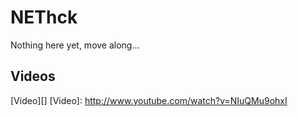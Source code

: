 # NEThck

Nothing here yet, move along...

## Videos
[Video][]
[Video]: http://www.youtube.com/watch?v=NIuQMu9ohxI
